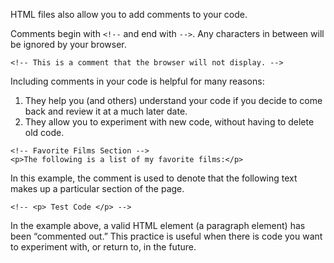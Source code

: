 HTML files also allow you to add comments to your code.

Comments begin with ```<!--``` and end with ```-->```. Any characters in between will be ignored by your browser.
```
<!-- This is a comment that the browser will not display. -->
```

Including comments in your code is helpful for many reasons:

1. They help you (and others) understand your code if you decide to come back and review it at a much later date.
2. They allow you to experiment with new code, without having to delete old code.
```
<!-- Favorite Films Section -->
<p>The following is a list of my favorite films:</p>
```

In this example, the comment is used to denote that the following text makes up a particular section of the page.
```
<!-- <p> Test Code </p> -->
```

In the example above, a valid HTML element (a paragraph element) has been “commented out.” This practice is useful when there is code you want to experiment with, or return to, in the future.